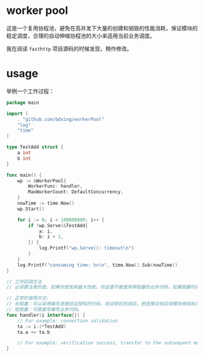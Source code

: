 # worker pool

这是一个复用协程池，避免在高并发下大量的创建和销毁的性能消耗，保证模块的稳定调度，合理的自动伸缩协程池的大小来适用当前业务调度。

我在阅读 `fasthttp` 项目源码的时候发现，稍作修改。

# usage 

举例一个工作过程：

```go
package main

import (
	. "github.com/bdxing/workerPool"
	"log"
	"time"
)

type TestAdd struct {
	a int
	b int
}

func main() {
	wp := &WorkerPool{
		WorkerFunc: handler,
		MaxWorkerCount: DefaultConcurrency,
	}
	nowTime := time.Now()
	wp.Start()

	for i := 0; i < 100000000; i++ {
		if !wp.Serve(&TestAdd{
			a: i,
			b: i + 1,
		}) {
			log.Printf("wp.Serve(): timeout\n")
		}
	}
	log.Printf("consuming time: %v\n", time.Now().Sub(nowTime))
}

// 工作回调方法
// 必须要注意的是，如果你想发挥最大性能，你这里不能使用带阻塞的业务代码，如果阻塞时间过长，可能会得不到你想要的性能。

// 正常的使用方式:
// 长阻塞：可以采用编写连接验证授权的代码，验证授权完成后，把连接交给后续模块继续执行即可。
// 短阻塞：可直接写编写业务代码。
func handler(i interface{}) {
	// For example: connection validation
	ta := i.(*TestAdd)
	ta.a += ta.b

	// For example: verification success, transfer to the subsequent module processing
}
```